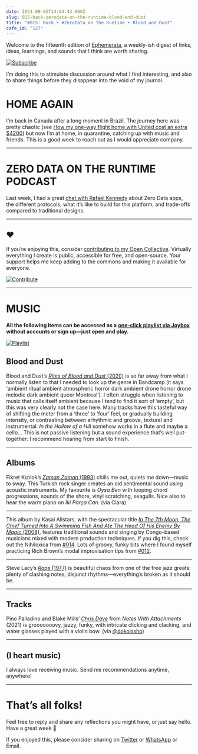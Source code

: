 ```yaml
---
date: 2021-09-05T14:04:43.000Z
slug: 015-back-zerodata-on-the-runtime-blood-and-dust
title: "#015: Back • #ZeroData on The Runtime • Blood and Dust"
cafe_id: "127"
---
```

Welcome to the fifteenth edition of [Ephemerata](https://rosano.ca/ephemerata), a weekly-ish digest of links, ideas, learnings, and sounds that I think are worth sharing.

[![Subscribe](https://static.rosano.ca/_shared/_RCSSubscribeButton.svg)](https://rosano.ca/ephemerata)

I’m doing this to stimulate discussion around what I find interesting, and also to share things before they disappear into the void of my journal.

# HOME AGAIN

I’m back in Canada after a long moment in Brazil. The journey here was pretty chaotic (see [How my one-way flight home with United cost an extra $4200](https://rosano.hmm.garden/01fet3jqpndfhxksyt1v872w5h)) but now I’m at home, in quarantine, catching up with music and friends. This is a good week to reach out as I would appreciate company.

---

# ZERO DATA ON THE RUNTIME PODCAST

Last week, I had a great [chat with Rafael Kennedy](https://chat.0data.app/t/zero-data-on-the-runtime-podcast/34) about Zero Data apps, the different protocols, what it’s like to build for this platform, and trade-offs compared to traditional designs.

---

## ❤️

If you’re enjoying this, consider [contributing to my Open Collective](https://rosano.ca/fund). Virtually everything I create is public, accessible for free, and open-source. Your support helps me keep adding to the commons and making it available for everyone.

[![Contribute](https://static.rosano.ca/_shared/_RCSContributeButton.svg)](https://rosano.ca/fund)

---

# MUSIC

**All the following items can be accessed as a** [**one-click playlist via Joybox**](https://go.rosano.ca/ephemerata-015-music) **without accounts or sign up—just open and play.**

[![Playlist](https://static.rosano.ca/joybox/_JBXPlaylistButton.svg)](https://go.rosano.ca/ephemerata-015-music)

## Blood and Dust

Blood and Dust’s [_Rites of Blood and Dust_ (2020)](https://blood-and-dust.bandcamp.com/album/rites-of-blood-and-dust) is so far away from what I normally listen to that I needed to look up the genre in Bandcamp (it says ‘ambient ritual ambient atmospheric horror dark ambient drone horror drone melodic dark ambient queer Montreal’). I often struggle when listening to music that calls itself ambient because I tend to find it sort of ‘empty’, but this was very clearly not the case here. Many tracks have this tasteful way of shifting the meter from a ‘three’ to ‘four’ feel, or gradually building intensity, or contrasting between arhythmic and groove, textural and instrumental. _In the Hollow of a Hill_ somehow works in a flute and maybe a cello… This is not passive listening but a sound experience that’s well put-together: I recommend hearing from start to finish.

---

## Albums

Fikret Kızılok’s [_Zaman Zaman_ (1993)](https://www.youtube.com/playlist?list=PLOP8MwvFE7nNjCmn-Yl8lRKv8GbMulSnD) chills me out, quiets me down—music to sway. This Turkish rock singer creates an old sentimental sound using acoustic instruments. My favourite is _Oysa Ben_ with looping chord progressions, sounds of the shore, vinyl scratching, seagulls. Nice also to hear the warm piano on _İki Parça Can_. (via Clara)

---

This album by Kasai Allstars, with the spectacular title [_In The 7th Moon, The Chief Turned Into A Swimming Fish And Ate The Head Of His Enemy By Magic_ (2008)](https://kasaiallstars.bandcamp.com/album/in-the-7th-moon-the-chief-turned-into-a-swimming-fish-and-ate-the-head-of-his-enemy-by-magic), features traditional sounds and singing by Congo-based musicians mixed with modern production techniques. If you dig this, check out the Nihiloxica from [#014](https://cafe.rosano.ca/t/014-rethinking-analytics-nihiloxica/123#music-5). Lots of groovy, funky bits where I found myself practicing Rich Brown’s modal improvisation tips from [#012](https://cafe.rosano.ca/t/012-hard-bossa-cellular-communities-modal-improvisation/111#bites-8).

---

Steve Lacy’s [_Raps_ (1977)](https://www.youtube.com/watch?v=XdThNPEAo0A) is beautiful chaos from one of the free jazz greats: plenty of clashing notes, disjunct rhythms—everything’s broken as it should be.

---

## Tracks

Pino Palladino and Blake Mills’ [_Chris Dave_](https://www.youtube.com/watch?v=-5Kpf8JIIDA) from _Notes With Attachments_ (2021) is grooooooovy, jazzy, funky, with intricate clicking and clacking, and water glasses played with a violin bow. (via [@dokoissho](https://merveilles.town/@dokoissho/106798277980398718))

---

## (I heart music)

I always love receiving music. Send me recommendations anytime, anywhere!

---

# That’s all folks!

Feel free to reply and share any reflections you might have, or just say hello. Have a great week 🙂

If you enjoyed this, please consider sharing on [Twitter](https://twitter.com/intent/tweet?url=https%3A%2F%2Fcafe.rosano.ca%2Ft%2F127&text=%23Ephemerata%20015%20by%20%40rosano%3A%20Back%20%E2%80%A2%20%23ZeroData%20on%20The%20Runtime%20%E2%80%A2%20Blood%20and%20Dust) or [WhatsApp](https://api.whatsapp.com/send?text=Ephemerata%20%23015%20by%20%40rosano%3A%20Back%20%E2%80%A2%20%23ZeroData%20on%20The%20Runtime%20%E2%80%A2%20Blood%20and%20Dust%20https%3A%2F%2Fcafe.rosano.ca%2Ft%2F127) or Email.
